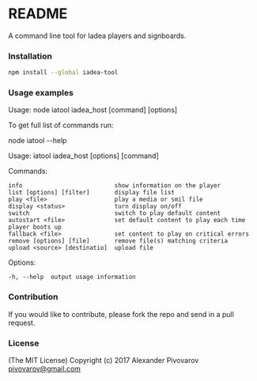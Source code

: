 # README #

A command line tool for Iadea players and signboards.

### Installation ###

```sh
npm install --global iadea-tool
```

### Usage examples ###
Usage: node iatool iadea_host [command] [options]

To get full list of commands run:

node iatool --help

  Usage: iatool iadea_host [options] [command]

  Commands:

    info                          show information on the player
    list [options] [filter]       display file list
    play <file>                   play a media or smil file
    display <status>              turn display on/off
    switch                        switch to play default content 
    autostart <file>              set default content to play each time player boots up 
    fallback <file>               set content to play on critical errors 
    remove [options] [file]       remove file(s) matching criteria
    upload <source> [destinatio]  upload file

  Options:

    -h, --help  output usage information
   

### Contribution ###

If you would like to contribute, please fork the repo and send in a pull request.

### License ###

(The MIT License)
Copyright (c) 2017 Alexander Pivovarov <pivovarov@gmail.com>